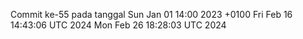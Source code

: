 Commit ke-55 pada tanggal Sun Jan 01 14:00 2023 +0100
Fri Feb 16 14:43:06 UTC 2024
Mon Feb 26 18:28:03 UTC 2024
